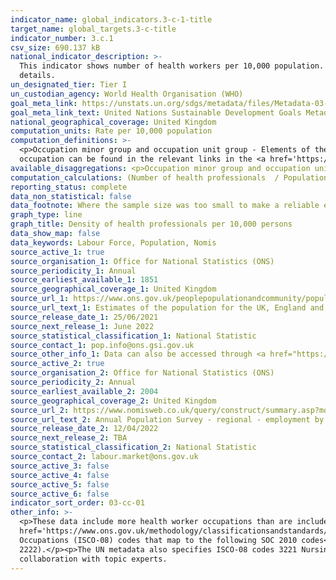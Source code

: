 ```yaml
---
indicator_name: global_indicators.3-c-1-title
target_name: global_targets.3-c-title
indicator_number: 3.c.1
csv_size: 690.137 kB
national_indicator_description: >-
  This indicator shows number of health workers per 10,000 population. Figures presented here may differ slightly to those given on the UN database because of different population estimates. In addition, extra health worker occupations are included here. See Other Information, below, for
  details.
un_designated_tier: Tier I
un_custodian_agency: World Health Organisation (WHO)
goal_meta_link: https://unstats.un.org/sdgs/metadata/files/Metadata-03-0C-01.pdf
goal_meta_link_text: United Nations Sustainable Development Goals Metadata (PDF 207 KB)
national_geographical_coverage: United Kingdom
computation_units: Rate per 10,000 population
computation_definitions: >-
  <p>Occupation minor group and occupation unit group - Elements of the <a href='https://onsdigital.github.io/dp-classification-tools/standard-occupational-classification/ONS_SOC_hierarchy_view.html'>Standard Occupational Classification (SOC) Hierarchy</a> 2010. Descriptions of each
  occupation can be found in the relevant links in the <a href='https://onsdigital.github.io/dp-classification-tools/standard-occupational-classification/ONS_SOC_hierarchy_view.html'>SOC 2010 Hierarchy</a>.</p>
available_disaggregations: <p>Occupation minor group and occupation unit group - see definitions.</p><p>Country and Region - The country and region of residence of health workers. Note that while this will give different estimates to country and region of wor, we expect the difference to be minimal.</p>
computation_calculations: (Number of health professionals  / Population) * 10,000
reporting_status: complete
data_non_statistical: false
data_footnote: Where the sample size was too small to make a reliable estimate, figures have been removed. 
graph_type: line
graph_title: Density of health professionals per 10,000 persons
data_show_map: false
data_keywords: Labour Force, Population, Nomis
source_active_1: true
source_organisation_1: Office for National Statistics (ONS)
source_periodicity_1: Annual
source_earliest_available_1: 1851
source_geographical_coverage_1: United Kingdom 
source_url_1: https://www.ons.gov.uk/peoplepopulationandcommunity/populationandmigration/populationestimates/datasets/populationestimatesforukenglandandwalesscotlandandnorthernireland
source_url_text_1: Estimates of the population for the UK, England and Wales, Scotland and Northern Ireland
source_release_date_1: 25/06/2021
source_next_release_1: June 2022
source_statistical_classification_1: National Statistic
source_contact_1: pop.info@ons.gsi.gov.uk 
source_other_info_1: Data can also be accessed through <a href="https://www.nomisweb.co.uk/query/construct/summary.asp?reset=yes&mode=construct&dataset=2002&version=0&anal=1&initsel=">Nomis</a>.
source_active_2: true
source_organisation_2: Office for National Statistics (ONS)
source_periodicity_2: Annual
source_earliest_available_2: 2004
source_geographical_coverage_2: United Kingdom
source_url_2: https://www.nomisweb.co.uk/query/construct/summary.asp?mode=construct&version=0&dataset=168
source_url_text_2: Annual Population Survey - regional - employment by occupation
source_release_date_2: 12/04/2022
source_next_release_2: TBA
source_statistical_classification_2: National Statistic
source_contact_2: labour.market@ons.gov.uk
source_active_3: false
source_active_4: false
source_active_5: false
source_active_6: false
indicator_sort_order: 03-cc-01
other_info: >-
  <p>These data include more health worker occupations than are included in the UN metadata. The UN metadata specify <a
  href='https://www.ons.gov.uk/methodology/classificationsandstandards/standardoccupationalclassificationsoc/soc2020/classifyingthestandardoccupationalclassification2020soc2020totheinternationalstandardclassificationofoccupationsisco08'>International Standard of Classification of
  Occupations (ISCO-08) codes that map to the following SOC 2010 codes</a>-</p><p>2211 Medical practitioners (ISCO-08 2211 and 2212)</p><p>2213 Pharmacists (ISCO-08 2262)</p><p>2215 Dental practitioners (ISCO-08 2261)</p><p>2231 Nurses (ISCO-08 2221)</p><p>2232 Midwives (ISCO-08
  2222).</p><p>The UN metadata also specifies ISCO-08 codes 3221 Nursing associate professionals, and 3222 Midwifery associate professionals. These two groups have no link to SOC 2010.</p><p> Data follows the UN specification for this indicator. This indicator has been identified in
  collaboration with topic experts.
---
```


